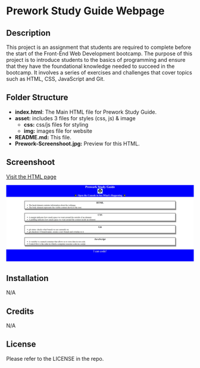 # Prework Study Guide Webpage

## Description

This project is an assignment that students are required to complete before the start of the Front-End Web Development bootcamp. The purpose of this project is to introduce students to the basics of programming and ensure that they have the foundational knowledge needed to succeed in the bootcamp. It involves a series of exercises and challenges that cover topics such as HTML, CSS, JavaScript and Git.

## Folder Structure

- **index.html**: The Main HTML file for Prework Study Guide.
- **asset:** includes 3 files for styles (css, js) & image
    - **css:** css/js files for styling
    - **img:** images file for website
- **README.md:** This file.
- **Prework-Screenshoot.jpg:** Preview for this HTML.

## Screenshoot
[Visit the HTML page](https://celia103.github.io/prework-study-guide/)

![Screenshoot](./assets/Prework-Screenshoot.jpg)

## Installation

N/A

## Credits

N/A

## License

Please refer to the LICENSE in the repo.
